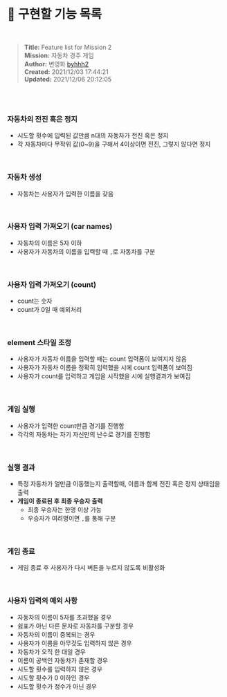# 🚀 구현할 기능 목록

<br>

> **Title:** Feature list for Mission 2  
> **Mission:** 자동차 경주 게임  
> **Author:** 변영화 <a href="https://github.com/byhhh2">byhhh2</a>  
> **Created:** 2021/12/03 17:44:21  
> **Updated:** 2021/12/06 20:12:05

<br>
<br>

### 자동차의 전진 혹은 정지

- 시도할 횟수에 입력된 값만큼 n대의 자동차가 전진 혹은 정지
- 각 자동차마다 무작위 값(0~9)을 구해서 4이상이면 전진, 그렇지 않다면 정지

<br>

### 자동차 생성

- 자동차는 사용자가 입력한 이름을 갖음

<br>

### 사용자 입력 가져오기 (car names)

- 자동차의 이름은 5자 이하
- 사용자가 자동차의 이름을 입력할 때 `,`로 자동차를 구분

<br>

### 사용자 입력 가져오기 (count)

- count는 숫자
- count가 0일 때 예외처리

<br>

### element 스타일 조정

- 사용자가 자동차 이름을 입력할 때는 count 입력폼이 보여지지 않음
- 사용자가 자동차 이름을 정확히 입력했을 시에 count 입력폼이 보여짐
- 사용자가 count를 입력하고 게임을 시작했을 시에 실행결과가 보여짐

<br>

### 게임 실행

- 사용자가 입력한 count만큼 경기를 진행함
- 각각의 자동차는 자기 자신만의 난수로 경기를 진행함

<br>

### 실행 결과

- 특정 자동차가 얼만큼 이동했는지 출력할때, 이름과 함께 전진 혹은 정지 상태임을 출력
- **게임이 종료된 후 최종 우승자 출력**
  - 최종 우승자는 한명 이상 가능
  - 우승자가 여려명이면 `,`를 통해 구분

<br>

### 게임 종료

- 게임 종료 후 사용자가 다시 버튼을 누르지 않도록 비활성화

<br>

### 사용자 입력의 예외 사항

- 자동차의 이름이 5자를 초과했을 경우
- 쉼표가 아닌 다른 문자로 자동차를 구분할 경우
- 자동차의 이름이 중복되는 경우
- 사용자가 이름을 아무것도 입력하지 않은 경우
- 자동차가 오직 한 대일 경우
- 이름이 공백인 자동차가 존재할 경우
- 시도할 횟수를 입력하지 않은 경우
- 시도할 횟수가 0 이하인 경우
- 시도할 횟수가 정수가 아닌 경우
